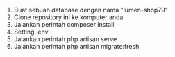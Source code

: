 1.  Buat sebuah database dengan nama "lumen-shop79"
2.  Clone repository ini ke komputer anda
3.  Jalankan perintah composer install
4.  Setting .env
5.  Jalankan perintah php artisan serve
6.  Jalankan perintah php artisan migrate:fresh


